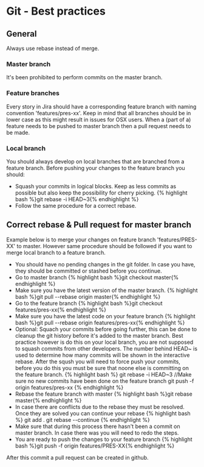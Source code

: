 # Git - Best practices

## General
Always use rebase instead of merge.

### Master branch
It's been prohibited to perform commits on the master branch.

### Feature branches
Every story in Jira should have a corresponding feature branch with naming convention 'features/pres-xx'. Keep in mind that all branches should be in lower case as this might result in issues for OSX users.
When a (part of a) feature needs to be pushed to master branch then a pull request needs to be made.

### Local branch
You should always develop on local branches that are branched from a feature branch. Before pushing your changes to the feature branch you should:
* Squash your commits in logical blocks. Keep as less commits as possible but also keep the possibility for cherry picking.
    {% highlight bash %}git rebase -i HEAD~3{% endhighlight %}
* Follow the same procedure for a correct rebase.

## Correct rebase & Pull request for master branch
Example below is to merge your changes on feature branch 'features/PRES-XX' to master. However same procedure should be followed if you want to merge local branch to a feature branch.

* You should have no pending changes in the git folder. In case you have, they should be committed or stashed before you continue.
* Go to master branch
    {% highlight bash %}git checkout master{% endhighlight %}
* Make sure you have the latest version of the master branch.
    {% highlight bash %}git pull --rebase origin master{% endhighlight %}
* Go to the feature branch
    {% highlight bash %}git checkout features/pres-xx{% endhighlight %}
* Make sure you have the latest code on your feature branch
    {% highlight bash %}git pull --rebase origin features/pres-xx{% endhighlight %}
* Optional: Squach your commits before going further, this can be done to cleanup the git history before it's added to the master branch. Best practice however is do this on your local branch, you are not supposed to squash commits from other developers. The number behind HEAD~ is used to determine how many commits will be shown in the interactive rebase. After the sqush you will need to force push your commits, before you do this you must be sure that noone else is committing on the feature branch.
    {% highlight bash %}
    git rebase -i HEAD~3
    //Make sure no new commits have been done on the feature branch
    git push -f origin features/pres-xx
    {% endhighlight %}
* Rebase the feature branch with master
    {% highlight bash %}git rebase master{% endhighlight %}
* In case there are conflicts due to the rebase they must be resolved. Once they are solved you can continue your rebase
    {% highlight bash %}
    git add .
    git rebase --continue
    {% endhighlight %}
* Make sure that during this process there hasn't been a commit on master branch. In case there was you will need to redo the steps.
* You are ready to push the changes to your feature branch
    {% highlight bash %}git push -f origin features/PRES-XX{% endhighlight %}

After this commit a pull request can be created in github.
